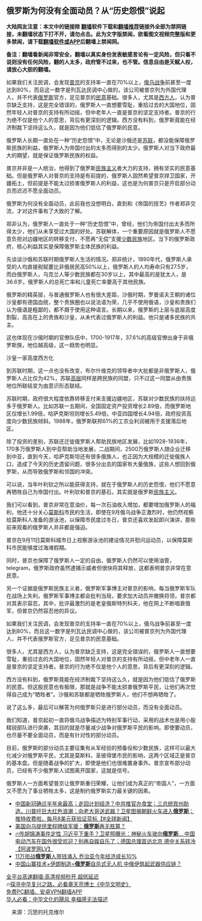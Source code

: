  <!-- 面包屑导航 --> <h2>俄罗斯为何没有全面动员？从“历史怨恨”说起</h2> <p class="notice"><b>大陆网友注意：本文中的链接除 <a href="https://github.com/bannedbook/fanqiang" >翻墙</a>软件下载和<a href="https://github.com/killgcd/justmysocks/blob/master/README.md">翻墙推荐</a>链接外全部为禁网链接，未翻墙状态下打不开，请勿点击。此为文字版禁闻，欲看图文视频完整版和更多禁闻，请下载<a href="https://github.com/bannedbook/fanqiang">翻墙软件或APP</a>后翻墙上禁闻网。</p><p>备注：翻墙看新闻非常安全，翻墙以真实身份发表敏感言论有一定风险，但只看不说则没有任何风险，翻的人太多，政府管不过来，也不管。信息自由是天赋人权，请放心大胆的翻墙。</b></p>  <div class="entry"> <p id="summary">如果我们关注民调，会发现<a href="https://www.bannedbook.org/bnews/tag/%e6%99%ae%e4%ba%ac/" class="st_tag internal_tag" rel="tag" title="标签 普京 下的日志">普京</a>的支持率一直在70%以上，<a href="https://www.bannedbook.org/bnews/tag/%e4%bf%84%e4%b9%8c%e6%88%98%e4%ba%89/" class="st_tag internal_tag" rel="tag" title="标签 俄乌战争 下的日志">俄乌战争</a>前甚至一度达到80%，而且这一数字是列瓦达民调中心做的，该公司被普京列为外国代理人，并不代表<a href="https://www.bannedbook.org/bnews/tag/%e4%bf%84%e7%bd%97%e6%96%af/" class="st_tag internal_tag" rel="tag" title="标签 俄罗斯 下的日志">俄罗斯</a>官方，足见普京的<a href="https://www.bannedbook.org/bnews/tag/%E6%B0%91%E6%84%8F/" class="st_tag internal_tag" rel="tag" title="标签 民意 下的日志">民意</a>基础。很多人，尤其是<a href="https://www.bannedbook.org/bnews/tag/%E8%A5%BF%E6%96%B9%E4%BA%BA/" class="st_tag internal_tag" rel="tag" title="标签 西方人 下的日志">西方人</a>，认为普京缺乏支持，这是完全错误的，俄罗斯人一直想要雪耻，重拾过去的大国地位，固然年轻人对普京的支持有所动摇，但中老年人一直是普京的坚定支持者。普京的行为绝不仅是他个人的意思，背后有更深刻的逻辑。西方没有料到，俄罗斯竟能在经济制裁下坚持这么久，就是因为他们低估了俄罗斯的民意。</p> <p id="conimg">俄罗斯人长期一直处在一种“历史怨恨”中，无论是沙俄还是<a href="https://www.bannedbook.org/bnews/tag/%E8%8B%8F%E8%81%94/" class="st_tag internal_tag" rel="tag" title="标签 苏联 下的日志">苏联</a>，都没能保障俄罗斯民族的利益，俄罗斯人为帝国付出的太多而得到的太少。俄罗斯人对当下政府最大的期望，就是保证俄罗斯民族的权益。</p> <p>普京并非是一人统治，他得到了俄罗斯<span class='wp_keywordlink'><a href="https://www.bannedbook.org/forum11/topic333.html" title="禁片：民族主义和三座大山" target="_blank">民族主义</a></span>者大力的支持，拥有坚实的民意基础。但是俄罗斯人对普京的支持是有前提的，俄罗斯人固然希望普京捍卫国家，开疆拓土，但前提是不能太过损害俄罗斯人的利益，这也是为何普京只是开启部分动员而迟迟不愿全面动员。</p> <p>俄罗斯为何没有全面动员，此前我也没想明白，直到和《帝国的技艺》作者郑非交流，才对这件事有了大致的了解。</p> <p>郑非认为，俄罗斯人一直处于一种“历史怨恨”中，曾经，他们为帝国付出太多而所得太少，他们从未享受过大国的好处。苏联解体，一个重要原因就是俄罗斯人不愿意负担对边疆地区的转移支付，不愿再“无偿”支援<a href="https://www.bannedbook.org/bnews/tag/%E5%B0%91%E6%95%B0%E6%B0%91%E6%97%8F/" class="st_tag internal_tag" rel="tag" title="标签 少数民族 下的日志">少数民族</a>地区。当下的俄罗斯政府，核心利益其实是保障俄罗斯主体民族的利益。</p> <p>先谈谈沙俄和苏联时期俄罗斯人生活的情况。郑非统计，1890年代，俄罗斯人承受的人均直接税赋要比非俄居民高50%以上，俄罗斯人的人均寿命只有27.5岁，而白俄罗斯人，乌克兰人等少数民族都在30岁以上，其中最高的是犹太人，是36.6岁。俄罗斯人的总死亡率和儿童死亡率要高于其他民族。</p>  <p>俄罗斯的精英层，与普通俄罗斯人也有很大差距，沙俄时期，罗曼诺夫王朝的诸位沙皇都有德国血统，整个贵族圈也以说法语为荣，几乎不使用俄语，沙皇和贵族们认为俄语是粗鄙的，都不屑于使用这种语言。长期以来，俄罗斯的上层与底层高度割裂，高高在上的贵族和沙皇，从未代表过俄罗斯人的利益。他只是诸多民族的共主。</p> <p>这也体现在沙俄时期的官僚队伍中，1700-1917年，37.6%的高级官僚出身于非俄罗斯族，地位越高级，这一趋势也明显。</p> <p>沙皇一家高度西方化</p> <p>到苏联时期，这一点也没有改变，布尔什维克的领导者中大批都是非俄罗斯人，俄罗斯人占比仅为42%，苏联<span class='wp_keywordlink_affiliate'><a href="https://www.bannedbook.org/bnews/ccpdope/" title="中共高层内幕" target="_blank">高层</a></span>同样是跨民族的同盟，只不过这一同盟从由贵族地位所联结变为由意识形态联结。</p> <p>苏联时期，政府很大程度依靠转移支付来支援边疆地区，苏联对少数民族的扶持远多于俄罗斯人。比如苏联一五期间，全国固定资产投资增长2.89倍，而俄罗斯地区仅增长1.99倍，哈萨克斯坦则增长5.49倍，中亚四国增长4.94倍，政府投资高度向少数民族倾斜。1988年，俄罗斯联邦61%的工农业利润被用于支援落后地区。</p> <p>除了投资的差别，苏联还迁徙俄罗斯人帮助民族地区发展，比如1928-1936年，170多万俄罗斯人到中亚帮助当地发展，二战期间，2500万俄罗斯人随企业迁移到中亚，直到今天，哈萨克斯坦还有很多俄族人，也正因为大规模的迁徙俄族人口，造成了今天的历史遗留问题，很多分出去的国家有大量俄族，这些人想回到俄罗斯，从而导致俄罗斯和邻国的冲突。</p>  <p>可以说，当年叶利钦之所以能获得支持，就在于俄罗斯人的历史怨恨，他们不愿意再牺牲自己为帝国付出。叶利钦和普京的基石，其实就是俄罗斯<a href="https://www.bannedbook.org/bnews/tag/%E6%B0%91%E6%97%8F%E4%B8%BB%E4%B9%89/" class="st_tag internal_tag" rel="tag" title="标签 民族主义 下的日志">民族主义</a>。</p> <p>我们可以看到，普京非常在意油价，每一次石油收入增加，都要增加俄罗斯人的福利，他还十分关心<a href="https://www.bannedbook.org/bnews/tag/%e8%8e%ab%e6%96%af%e7%a7%91/" class="st_tag internal_tag" rel="tag" title="标签 莫斯科 下的日志">莫斯科</a>市民的生活，即使在9月俄乌战争正激烈时，他仍然视察给莫斯科人准备的游泳池，以保障市民度过冬日，普京还喜欢发起即兴演讲，那些前来观看的俄罗斯人并非都是强迫。</p> <p>普京在9月11日莫斯科城市日上视察游泳池的建设情况并慰问运动员，以保障莫斯科市民能够度过海滩假期。</p> <p>同时，普京也保障了俄罗斯人一定的自由，俄罗斯人仍然可以使用油管，telegram，俄罗斯政府虽然逮捕示威者但很快将其释放，这都表明普京非常在意民意。</p> <p>另一个证据是俄罗斯民族主义者，俄罗斯军事博主对普京的影响，每当俄罗斯军队在战场上失利，俄罗斯军事博主都会批判当局，要求加大动员并撤换将领，普京都对其表示容忍，其中，批评最激烈的是老皇俄斯特列科夫，他在网上不断唱衰俄军，但普京仍然容忍他的异议。</p> <p>如果我们关注民调，会发现普京的支持率一直在70%以上，俄乌战争前甚至一度达到80%，而且这一数字是列瓦达民调中心做的，该公司被普京列为外国代理人，并不代表俄罗斯官方，足见普京的民意基础。</p>  <p>很多人，尤其是西方人，认为普京缺乏支持，这是完全错误的，俄罗斯人一直想要雪耻，重拾过去的大国地位，固然年轻人对普京的支持有所动摇，但中老年人一直是普京的坚定支持者。普京的行为绝不仅是他个人的意思，背后有更深刻的逻辑。</p> <p>西方没有料到，俄罗斯竟能在经济制裁下坚持这么久，就是因为他们低估了俄罗斯的民意。但这股民意也有极限，那就是战争不能太损害俄罗斯平民，让他们再次觉得自己成为“牺牲者”。沙俄和苏联都是牺牲俄罗斯人，他们不想再牺牲了。</p> <p>说了这么多，最后可以解答为何俄罗斯只是进行部分动员，而没有全面动员。</p> <p>我们知道，普京起初一直将俄乌战争描述为特别军事行动，采用的战术也是用小股精锐部队进行突袭，其目的就是尽量减少战争对俄罗斯平民的影响。即使要动员，也尽量不要全面动员，而是有针对性的部分动员。</p> <p>目前，俄罗斯的部分动员主要征集有从军经验的预备役和少数民族，这样可以最大化减少对俄罗斯平民，尤其是莫斯科，圣彼得堡市民的影响，这两个区域正是普京的基本盘。但是随着战争的扩大，即使是他们也很难置身事外。普京宣布部分动员，已经有不少俄罗斯人试图离开国家，这就是信号。</p> <p>俄罗斯人一方面希望普京让俄罗斯重归荣耀，让他们成为真正的“帝国人”，一方面又不愿为了事业牺牲太多，这是制约俄罗斯实力最关键的因素。</p>  <!--<div id="taboola-mid-1"></div>--><ul class='op-related-articles' title='相关阅读'> <li><a href='https://www.bannedbook.org/bnews/bannedvideo/20221107/1807681.html' target='_blank'>中国新冠确诊半年来最高；走回计划经济？中共推官办食堂；三总统宾州助选，川普吁巨大红色浪潮；向老大哥送武器？卫星图揭朝鲜火车进入<b>俄罗斯</b>；推特收费啦，每月8美元获验证蓝标【#全球新闻】</a></li> <li><a href='https://www.bannedbook.org/bnews/topimagenews/20221107/1807611.html' target='_blank'>美国向乌提供里程碑级军援：<b>俄罗斯</b>再无胜算？</a></li> <li><a href='https://www.bannedbook.org/bnews/bannedvideo/20221106/1807533.html' target='_blank'>🔥传胡锦涛事件定性 习近平下重手？卫星照曝光：神秘火车驶向<b>俄罗斯</b>… 中国电动汽车在国外很受欢迎？别再自娱自乐了；德国总理首访北京 德中关系转冷【阿波罗网LV】</a></li> <li><a href='https://www.bannedbook.org/bnews/cnnews/20221105/1807142.html' target='_blank'>11万拒战<b>俄罗斯</b>人带钱涌入 乔治亚今年经济成长10%</a></li> <li><a href='https://www.bannedbook.org/bnews/headline/20221105/1807037.html' target='_blank'>中国山寨技术+伊朗制造=<b>俄罗斯</b>自杀式无人机 中俄伊筑起武器供应链？</a></li> </ul> <p class="texttj"> <a href="https://github.com/bannedbook/fanqiang/wiki/V2ray%E6%9C%BA%E5%9C%BA" target="_blank">全平台高速翻墙:高清视频秒开,超低延迟</a><br/> 🔥<a href="https://www.bannedbook.org/bnews/comments/20220808/1768773.html" target="_blank">探寻中华复兴之路，必看章天亮博士《中华文明史》</a><br/> <a href="https://github.com/bannedbook/fanqiang/wiki/%E7%A6%81%E9%97%BB%E7%BD%91%E5%AE%89%E5%8D%93%E7%BF%BB%E5%A2%99%E6%96%B0%E9%97%BBAPP" target="_blank">免费PC翻墙、安卓VPN翻墙APP</a><br/> <a href="https://www.bannedbook.org/bnews/comments/20220220/1694796.html" target="_blank">华人必看：中华文化的飓风 幸福感无法描述</a><br/> </p><p class="src-info">　来源：沉思的托克维尔 </p><a name='sharetosocial'></a> <div style="margin-bottom:5px;padding-bottom:5px;clear:both"> <div id="archive-pix-1" class="banner-ads"> <!-- AuctionX Display platform tag START --> <div id="27602x728x90x621x_ADSLOT1" clicktrack="%%CLICK_URL_ESC%%"></div>  <!-- AuctionX Display platform tag END --> </div> <div id="archive-pix-2" class="banner-ads"> <!-- AuctionX Display platform tag START --> <div id="27556x300x250x621x_ADSLOT1" clicktrack="%%CLICK_URL_ESC%%" style="margin:0 auto;text-align:center"></div>  <!-- AuctionX Display platform tag END --> </div> </div>  <div id="archive-pix-1" class="banner-ads"> <!-- AuctionX Display platform tag START --> <div id="27603x728x90x621x_ADSLOT1" clicktrack="%%CLICK_URL_ESC%%"></div>  <!-- AuctionX Display platform tag END --> </div> </div><!--END ENTRY--> 